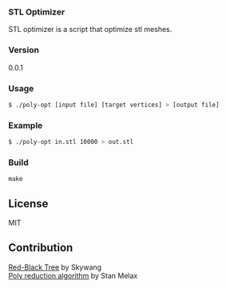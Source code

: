 ### STL Optimizer

STL optimizer is a script that optimize stl meshes.

### Version
0.0.1

### Usage

```sh
$ ./poly-opt [input file] [target vertices] > [output file]
```

### Example

```sh
$ ./poly-opt in.stl 10000 > out.stl
```

### Build
```
make
```

License
----
MIT

Contribution
----
[Red-Black Tree] by Skywang  
[Poly reduction algorithm] by Stan Melax

[Red-Black Tree]: <http://wangkuiwu.github.io/2013/02/05/rbtree04/>
[Poly reduction algorithm]: <http://dev.gameres.com/program/visual/3d/PolygonReduction.pdf>


